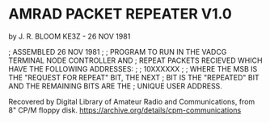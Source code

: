 # AMRAD PACKET REPEATER V1.0
by J. R. BLOOM KE3Z  - 26 NOV 1981

;  ASSEMBLED 26 NOV 1981
;
;  PROGRAM TO RUN IN THE VADCG TERMINAL NODE CONTROLLER AND
;  REPEAT PACKETS RECIEVED WHICH HAVE THE FOLLOWING ADDRESSES:
;
;  10XXXXXX
;
;  WHERE THE MSB IS THE "REQUEST FOR REPEAT" BIT, THE NEXT
;  BIT IS THE "REPEATED" BIT AND THE REMAINING BITS ARE THE
;  UNIQUE USER ADDRESS.

Recovered by Digital Library of Amateur Radio and Communications, from 8" CP/M floppy disk.
https://archive.org/details/cpm-communications
